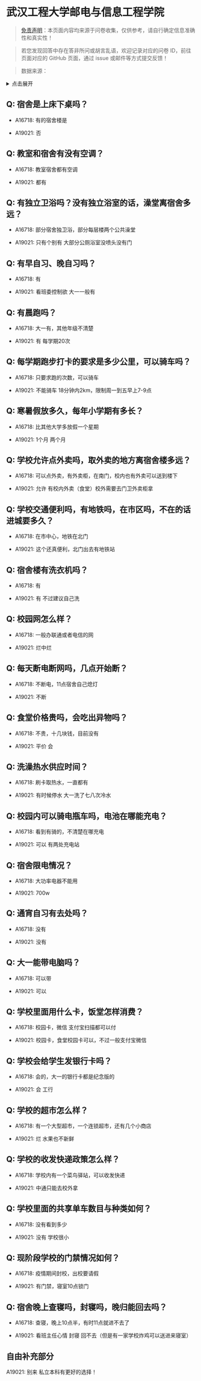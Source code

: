 # 武汉工程大学邮电与信息工程学院

> [免责声明](https://colleges.chat/#_3)：本页面内容均来源于问卷收集，仅供参考，请自行确定信息准确性和真实性！

> 若您发现回答中存在答非所问或胡言乱语，欢迎记录对应的问卷 ID，前往页面对应的 GitHub 页面，通过 issue 或邮件等方式提交反馈！

> 数据来源：

<details><summary>点击展开</summary>
<ul>
<li>A16718: 匿名 (2023 年 01 月)</li>
<li>A19021: 匿名 (2023 年 06 月)</li>
</ul>
</details>

## Q: 宿舍是上床下桌吗？

- A16718: 有的宿舍楼是

- A19021: 否

## Q: 教室和宿舍有没有空调？

- A16718: 教室宿舍都有空调

- A19021: 都有

## Q: 有独立卫浴吗？没有独立浴室的话，澡堂离宿舍多远？

- A16718: 部分宿舍独卫浴，部分每层楼两个公共澡堂

- A19021: 只有个别有 大部分公厕浴室没喷头没有门

## Q: 有早自习、晚自习吗？

- A16718: 有

- A19021: 看班委控制欲 大一一般有

## Q: 有晨跑吗？

- A16718: 大一有，其他年级不清楚

- A19021: 有 每学期20次

## Q: 每学期跑步打卡的要求是多少公里，可以骑车吗？

- A16718: 只要求跑的次数，可以骑车

- A19021: 不能骑车 18分钟内2km，限制周一到五早上7-9点

## Q: 寒暑假放多久，每年小学期有多长？

- A16718: 比其他大学多放假一个星期

- A19021: 1个月 两个月

## Q: 学校允许点外卖吗，取外卖的地方离宿舍楼多远？

- A16718: 可以点外卖，有外卖柜，在南门，校内也有外卖可以送到楼下

- A19021: 允许 有校内外卖（食堂）校外需要去门卫外卖柜拿

## Q: 学校交通便利吗，有地铁吗，在市区吗，不在的话进城要多久？

- A16718: 在市中心，地铁在北门

- A19021: 这个还真便利，北门出去有地铁站

## Q: 宿舍楼有洗衣机吗？

- A16718: 有

- A19021: 有 不过建议自己洗

## Q: 校园网怎么样？

- A16718: 一般办联通或者电信的网

- A19021: 烂中烂

## Q: 每天断电断网吗，几点开始断？

- A16718: 不断电，11点宿舍自己熄灯

- A19021: 不断

## Q: 食堂价格贵吗，会吃出异物吗？

- A16718: 不贵，十几块钱，目前没有

- A19021: 平价 会

## Q: 洗澡热水供应时间？

- A16718: 刷卡取热水，一直都有

- A19021: 有时候停水 大一洗了七八次冷水

## Q: 校园内可以骑电瓶车吗，电池在哪能充电？

- A16718: 看到有骑的，不清楚在哪充电

- A19021: 可以 有两处充电站

## Q: 宿舍限电情况？

- A16718: 大功率电器不能用

- A19021: 700w

## Q: 通宵自习有去处吗？

- A16718: 没有

- A19021: 没有

## Q: 大一能带电脑吗？

- A16718: 可以带

- A19021: 可以

## Q: 学校里面用什么卡，饭堂怎样消费？

- A16718: 校园卡，微信 支付宝扫描都可以付

- A19021: 校园卡，食堂校园卡可以，不过一般支付宝微信

## Q: 学校会给学生发银行卡吗？

- A16718: 会的，大一的银行卡都是纪念版的

- A19021: 会 工行

## Q: 学校的超市怎么样？

- A16718: 有一个大型超市，一个连锁超市，还有几个小商店

- A19021: 烂 水果也不新鲜

## Q: 学校的收发快递政策怎么样？

- A16718: 学校内有一个菜鸟驿站，可以收发快递

- A19021: 中通只能去校外拿

## Q: 学校里面的共享单车数目与种类如何？

- A16718: 没有看到多少

- A19021: 没有 学校很小

## Q: 现阶段学校的门禁情况如何？

- A16718: 疫情期间封校，出校要请假

- A19021: 有门禁，寝室10点锁门

## Q: 宿舍晚上查寝吗，封寝吗，晚归能回去吗？

- A16718: 查寝，晚上10点半，有时11点就进不去了

- A19021: 看班主任心情 封寝 回不去（但是有一家学校炸鸡可以送进来寝室）

## 自由补充部分

A19021: 别来 私立本科有更好的选择！